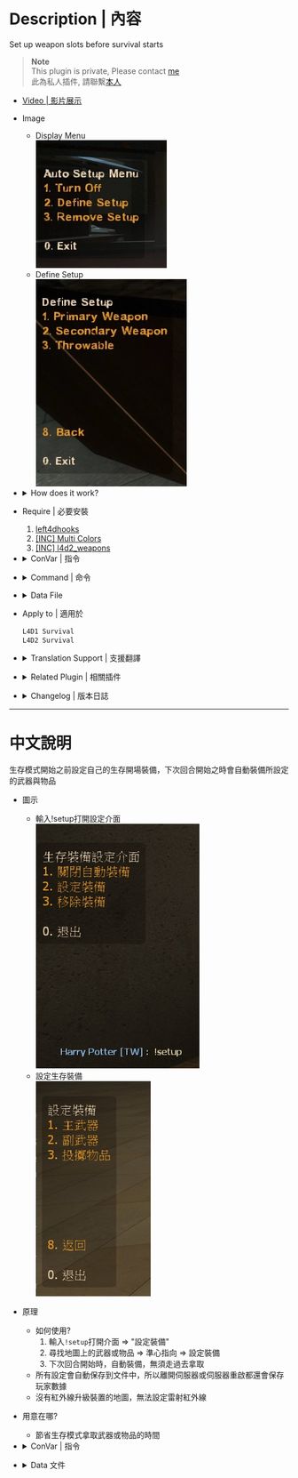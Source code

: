 # Description | 內容
Set up weapon slots before survival starts

> __Note__ <br/>
This plugin is private, Please contact [me](https://github.com/fbef0102/Game-Private_Plugin#私人插件列表-private-plugins-list)<br/>
此為私人插件, 請聯繫[本人](https://github.com/fbef0102/Game-Private_Plugin#私人插件列表-private-plugins-list)

* [Video | 影片展示](https://youtu.be/P3Y1ExRmBIU)

* Image
    * Display Menu
    <br/>![l4d_survival_setup_1](image/l4d_survival_setup_1.jpg)
    * Define Setup
    <br/>![l4d_survival_setup_2](image/l4d_survival_setup_2.jpg)

* <details><summary>How does it work?</summary>

    * In survival mode, type ```!setup``` -> aim the weapon or item on the map -> save -> auto pickup or equip on next survival round start
    * All setup settings are saved to data file, no need to worry server restart or player disconnect
    * Can't upgrade laser if there is no laser sight on the map
</details>

* Require | 必要安裝
    1. [left4dhooks](https://forums.alliedmods.net/showthread.php?t=321696)
    2. [[INC] Multi Colors](https://github.com/fbef0102/L4D1_2-Plugins/releases/tag/Multi-Colors)
    3. [[INC] l4d2_weapons](/left4dead2/scripting/include/l4d2_weapons.inc)

* <details><summary>ConVar | 指令</summary>

    * cfg/sourcemod/l4d_survival_setup.cfg
        ```php
        // 0=Plugin off, 1=Plugin on.
        l4d_survival_setup_enable "1"

        // Changes how message displays. (0: Disable, 1:In chat, 2: In Hint Box, 3: In center text)
        l4d_survival_setup_announce_type "1"
        ```
</details>

* <details><summary>Command | 命令</summary>
    
    * **Open Setup menu for survival mod**
        ```php
        sm_setup
        ```
</details>

* <details><summary>Data File</summary>

    * Auto create [data/l4d_survival_setup/l4d_survival_setup.cfg](data/l4d_survival_setup/l4d_survival_setup.cfg) to save and record players' weapons and items setup
    * 🟥 Don't try to modify unless you know what you are doing
</details>

* Apply to | 適用於
    ```
    L4D1 Survival
    L4D2 Survival
    ```

* <details><summary>Translation Support | 支援翻譯</summary>

    ```
    English
    繁體中文
    简体中文
    ```
</details>

* <details><summary>Related Plugin | 相關插件</summary>

    1. [l4d_survival_GasConfig](/Plugin_插件/Survival_生存模式/l4d_survival_GasConfig): Save and load gas configs
        > 生存模式開始之前設定汽油桶位置，下次回合開始之時汽油桶自動擺放位置
</details>

* <details><summary>Changelog | 版本日誌</summary>

    * v1.2 (2024-9-19)
        * Update Translation
        * Fixed not working on some entities

    * v1.1 (2023-2-4)
        * Translation Support
        * Disable laser if there is no any laser sight on the map

    * v1.0 (2022-11-09)
        * Initial Release
</details>

- - - -
# 中文說明
生存模式開始之前設定自己的生存開場裝備，下次回合開始之時會自動裝備所設定的武器與物品

* 圖示
    * 輸入!setup打開設定介面
    <br/>![l4d_survival_setup_3](image/l4d_survival_setup_3.jpg)
    * 設定生存裝備
    <br/>![l4d_survival_setup_4](image/l4d_survival_setup_4.jpg)

* 原理
    * 如何使用?
        1. 輸入```!setup```打開介面 => "設定裝備"
        2. 尋找地圖上的武器或物品 => 準心指向 => 設定裝備
        3. 下次回合開始時，自動裝備，無須走過去拿取
    * 所有設定會自動保存到文件中，所以離開伺服器或伺服器重啟都還會保存玩家數據
    * 沒有紅外線升級裝置的地圖，無法設定雷射紅外線

* 用意在哪?
    * 節省生存模式拿取武器或物品的時間

* <details><summary>ConVar | 指令</summary>

    * cfg/sourcemod/l4d_survival_setup.cfg
        ```php
        // 0=Plugin off, 1=Plugin on.
        l4d_survival_setup_enable "1"
        
        // Changes how message displays. (0: Disable, 1:In chat, 2: In Hint Box, 3: In center text)
        l4d_survival_setup_announce_type "1"
        ```
</details>

* <details><summary>Data 文件</summary>

    * 此插件會自動創建[data/l4d_survival_setup/l4d_survival_setup.cfg](data/l4d_survival_setup/l4d_survival_setup.cfg)，並儲存與紀錄玩家的武器與物品設定
    * 🟥 沒事別改動文件除非你知道這是在幹嗎
</details>



